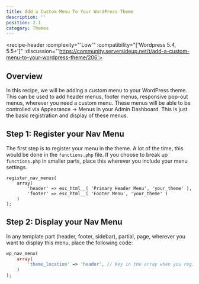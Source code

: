 ```yaml
---
title: Add a Custom Menu To Your WordPress Theme
description: ''
position: 2.1
category: Themes
---
```


<social :tweet-text="'Add a Custom Menu to Your Wordpress Theme'"
    :page-url="'https://wp-dev-recipes.serversideup.net/themes/add-custom-menu-to-your-wordpress-theme'"
    :github-url="'https://github.com/serversideup/wp-dev-recipes'"></social>


<recipe-header 
    :complexity="'Low'"
    :compatibility="['Wordpress 5.4, 5.5+']"
    :discussion="'https://community.serversideup.net/t/add-a-custom-menu-to-your-wordpress-theme/206'>
    </recipe-header>

## Overview
In this recipe, we will be adding a custom menu to your WordPress theme. This can be used to add header menus, footer menus, responsive pop-out menus, wherever you need a custom menu. These menus will be able to be controlled via Appearance -> Menus in your Admin Dashboard. This is just the basic registration and display of these menus. 

## Step 1: Register your Nav Menu
The first step is to register your menu in the theme. A lot of the time, this would be done in the `functions.php` file. If you choose to break up `functions.php` in smaller parts, place this wherever you include your menu settings.

```php[functions.php]
register_nav_menus(
    array(
        'header' => esc_html__( 'Primary Header Menu', 'your_theme' ),
        'footer' => esc_html__( 'Footer Menu', 'your_theme' )
    )
);
```

## Step 2: Display your Nav Menu
In any template part (header, footer, sidebar), partial, page, wherever you want to display this menu, place the following code:
```php
wp_nav_menu(
    array(
        'theme_location' => 'header', // Key in the array when you register_nav_menus()
    )
);
```
